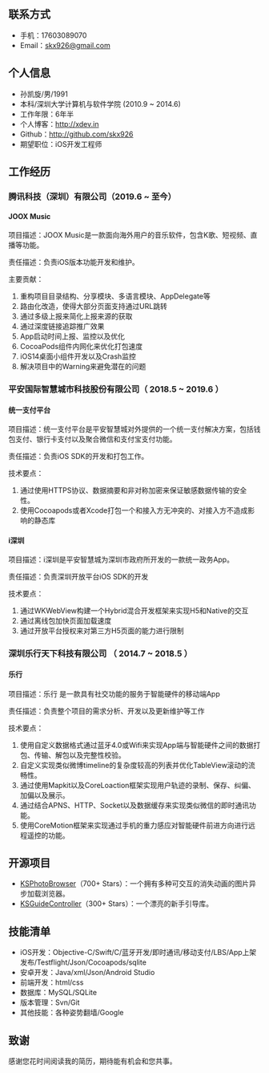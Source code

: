 ## 联系方式

- 手机：17603089070
- Email：skx926@gmail.com
## 个人信息

 - 孙凯旋/男/1991 
 - 本科/深圳大学计算机与软件学院 (2010.9 ~ 2014.6)
 - 工作年限：6年半
 - 个人博客：http://xdev.in
 - Github：http://github.com/skx926
 - 期望职位：iOS开发工程师

## 工作经历

### 腾讯科技（深圳）有限公司（2019.6 ~ 至今）

#### JOOX Music

项目描述：JOOX Music是一款面向海外用户的音乐软件，包含K歌、短视频、直播等功能。

责任描述：负责iOS版本功能开发和维护。

主要贡献：

1. 重构项目目录结构、分享模块、多语言模块、AppDelegate等
2. 路由化改造，使得大部分页面支持通过URL跳转
3. 通过多级上报来简化上报来源的获取
4. 通过深度链接追踪推广效果
5. App启动时间上报、监控以及优化
6. CocoaPods组件内网化来优化打包速度
7. iOS14桌面小组件开发以及Crash监控
8. 解决项目中的Warning来避免潜在的问题

### 平安国际智慧城市科技股份有限公司（ 2018.5 ~ 2019.6 ）

#### 统一支付平台

项目描述：统一支付平台是平安智慧城对外提供的一个统一支付解决方案，包括钱包支付、银行卡支付以及聚合微信和支付宝支付功能。

责任描述：负责iOS SDK的开发和打包工作。

技术要点：

1. 通过使用HTTPS协议、数据摘要和非对称加密来保证敏感数据传输的安全性。
4. 使用Cocoapods或者Xcode打包一个和接入方无冲突的、对接入方不造成影响的静态库

#### i深圳

项目描述：i深圳是平安智慧城为深圳市政府所开发的一款统一政务App。

责任描述：负责深圳开放平台iOS SDK的开发

技术要点：

1. 通过WKWebView构建一个Hybrid混合开发框架来实现H5和Native的交互
2. 通过离线包加快页面加载速度
3. 通过开放平台授权来对第三方H5页面的能力进行限制

### 深圳乐行天下科技有限公司 （ 2014.7 ~ 2018.5 ）

#### 乐行

项目描述：乐行 是一款具有社交功能的服务于智能硬件的移动端App

责任描述：负责整个项目的需求分析、开发以及更新维护等工作

技术要点：

1.  使用自定义数据格式通过蓝牙4.0或Wifi来实现App端与智能硬件之间的数据打包、传输、解包以及完整性校验。
2.  自定义实现类似微博timeline的复杂度较高的列表并优化TableView滚动的流畅性。
4.  通过使用Mapkit以及CoreLoaction框架实现用户轨迹的录制、保存、纠偏、加偏以及展示。
6.  通过结合APNS、HTTP、Socket以及数据缓存来实现类似微信的即时通讯功能。
7.  使用CoreMotion框架来实现通过手机的重力感应对智能硬件前进方向进行远程遥控的功能。

## 开源项目

 - [KSPhotoBrowser](https://github.com/skx926/KSPhotoBrowser)（700+ Stars）：一个拥有多种可交互的消失动画的图片异步加载浏览器。
 - [KSGuideController](https://github.com/skx926/KSGuideController)（300+ Stars）：一个漂亮的新手引导库。

## 技能清单

- iOS开发：Objective-C/Swift/C/蓝牙开发/即时通讯/移动支付/LBS/App上架发布/Testflight/Json/Cocoapods/sqlite
- 安卓开发：Java/xml/Json/Android Studio
- 前端开发：html/css
- 数据库：MySQL/SQLite
- 版本管理：Svn/Git
- 其他技能：各种姿势翻墙/Google

## 致谢

感谢您花时间阅读我的简历，期待能有机会和您共事。
